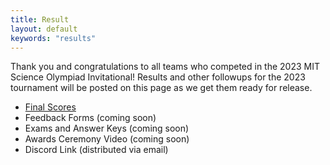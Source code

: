 ```yaml
---
title: Result
layout: default
keywords: "results"
---
```


Thank you and congratulations to all teams who competed in the 2023 MIT Science Olympiad Invitational! Results and other followups for the 2023 tournament will be posted on this page as we get them ready for release.

-   [Final Scores](docs/2023_results.pdf)
-   Feedback Forms (coming soon)
-   Exams and Answer Keys (coming soon)
-   Awards Ceremony Video (coming soon)
-   Discord Link (distributed via email)
